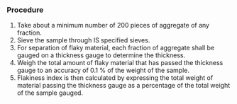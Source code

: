 ### Procedure

1. Take about a minimum number of 200 pieces of aggregate of any
fraction.
2. Sieve the sample through IS specified sieves.
3. For separation of flaky material, each fraction of aggregate shall be
gauged on a thickness gauge to determine the thickness.
4. Weigh the total amount of flaky material that has passed the thickness
gauge to an accuracy of 0.1 % of the weight of the sample.
5. Flakiness index is then calculated by expressing the total weight of
material passing the thickness gauge as a percentage of the total weight of
the sample gauged.